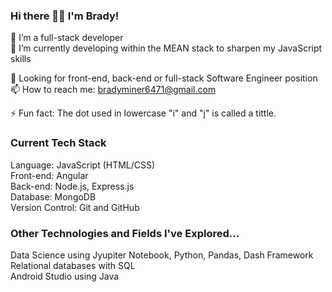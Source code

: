 ### Hi there 👋🏻 I'm Brady!

🌱 I’m a full-stack developer <br>
🔭 I’m currently developing within the MEAN stack to sharpen my JavaScript skills <br>

🚀 Looking for front-end, back-end or full-stack Software Engineer position <br>
📫 How to reach me: bradyminer6471@gmail.com <br>

⚡ Fun fact: The dot used in lowercase "i" and "j" is called a tittle. <br>

### Current Tech Stack
Language: JavaScript (HTML/CSS)<br>
Front-end: Angular<br>
Back-end: Node.js, Express.js <br>
Database: MongoDB <br>
Version Control: Git and GitHub <br>

### Other Technologies and Fields I've Explored...
Data Science using Jyupiter Notebook, Python, Pandas, Dash Framework <br>
Relational databases with SQL <br>
Android Studio using Java <br>
